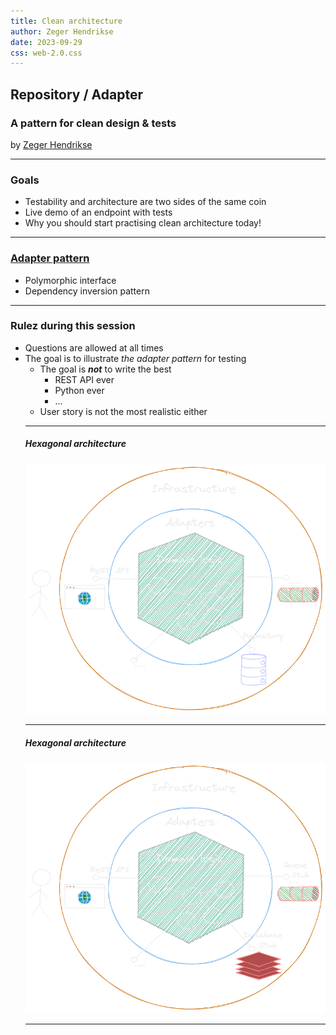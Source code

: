 ```yaml
---
title: Clean architecture
author: Zeger Hendrikse
date: 2023-09-29
css: web-2.0.css
---
```


## Repository / Adapter

### A pattern for clean design &amp; tests

by [Zeger Hendrikse](https://www.it-essence.nl/)

---

### Goals

<ul>
<div>
<li>Testability and architecture are two sides of the same coin </li>
</div>
<div class="fragment">
<li>Live demo of an endpoint with tests</li>
</div> 
<div class="fragment">
<li>Why you should start practising clean architecture today!</li>
</div> 
</ul>

---

### [Adapter pattern](https://refactoring.guru/design-patterns/adapter)

- Polymorphic interface
- Dependency inversion pattern

---

### Rulez during this session

<ul>
<div>
<li>Questions are allowed at all times</li>
</div>
<div class="fragment">
<li>
The goal is to illustrate <i>the adapter pattern</i> for testing
  <ul>
  <li>The goal is <em><b>not</b></em> to write the best
    <ul>
    <li>REST API ever</li>
    <li>Python ever</li>
    <li>...</li>
    </ul>
   </li>
   <li>User story is not the most realistic either</li>
</li>
</div>

---

##### Hexagonal architecture

![Hexagonal architecture](./images/hex_arch.png)

---

##### Hexagonal architecture

![Hexagonal architecture](./images/hex_arch_unit.png)

---
